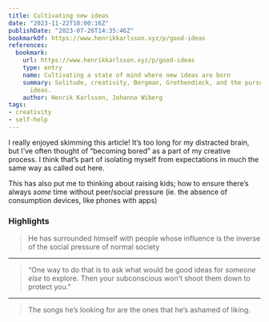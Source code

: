 ```yaml
---
title: Cultivating new ideas
date: "2023-11-22T10:00:16Z"
publishDate: "2023-07-26T14:35:46Z"
bookmarkOf: https://www.henrikkarlsson.xyz/p/good-ideas
references:
  bookmark:
    url: https://www.henrikkarlsson.xyz/p/good-ideas
    type: entry
    name: Cultivating a state of mind where new ideas are born
    summary: Solitude, creativity, Bergman, Grothendieck, and the pursuit of great
      ideas.
    author: Henrik Karlsson, Johanna Wiberg
tags:
- creativity
- self-help
---
```



I really enjoyed skimming this article! It’s too long for my distracted brain, but I’ve often thought of “becoming bored” as a part of my creative process. I think that’s part of isolating myself from expectations in much the same way as called out here.

This has also put me to thinking about raising kids; how to ensure there’s always *some* time without peer/social pressure (ie. the absence of consumption devices, like phones with apps)

### Highlights

> He has surrounded himself with people whose influence is the inverse of the social pressure of normal society

---

> “One way to do that is to ask what would be good ideas for _someone else_ to explore. Then your subconscious won't shoot them down to protect you.”

---

> The songs he’s looking for are the ones that he’s ashamed of liking.
